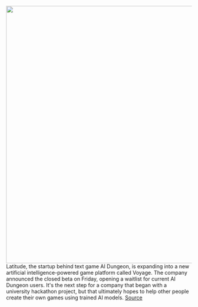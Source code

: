 <img src='https://cdn.vox-cdn.com/thumbor/5XwKSWxtggvnFjwvNM1IOBa7vtc=/0x0:2346x1732/1200x800/filters:focal(986x679:1360x1053)/cdn.vox-cdn.com/uploads/chorus_image/image/70293890/Latitude___Midieval_Problems.0.png' width='700px' /><br/>
Latitude, the startup behind text game AI Dungeon, is expanding into a new artificial intelligence-powered game platform called Voyage. The company announced the closed beta on Friday, opening a waitlist for current AI Dungeon users. It's the next step for a company that began with a university hackathon project, but that ultimately hopes to help other people create their own games using trained AI models.
<a href='https://www.theverge.com/2021/12/19/22836418/latitude-ai-dungeon-voyage-ai-powered-game-platform-launch'> Source <a/>